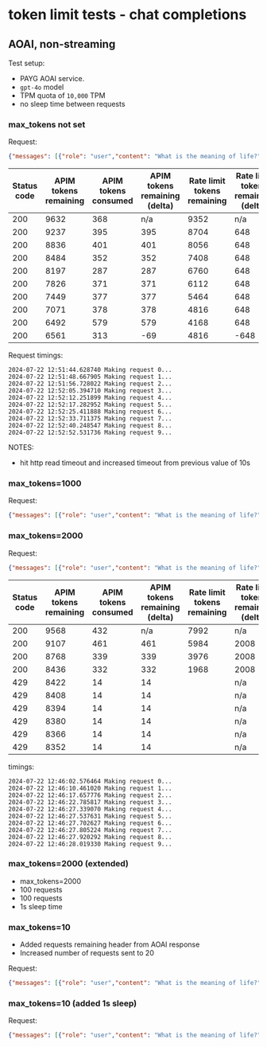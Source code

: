 # token limit tests - chat completions

## AOAI, non-streaming

Test setup:
- PAYG AOAI service.
- `gpt-4o` model
- TPM quota of `10,000` TPM
- no sleep time between requests

### max_tokens not set

Request:
```json
{"messages": [{"role": "user","content": "What is the meaning of life?"}],"stream": false}
```

| Status code | APIM tokens remaining | APIM tokens consumed | APIM tokens remaining (delta) | Rate limit tokens remaining | Rate limit tokens remaining (delta) | Rate limit requests remaining | Rate limit requests remaining (delta) | Tiktoken count (generated) | Body tokens (prompt) | Body tokens (completion) |
| ----------- | --------------------- | -------------------- | ----------------------------- | --------------------------- | ----------------------------------- | ----------------------------- | ------------------------------------- | -------------------------- | -------------------- | ------------------------ |
| 200         | 9632                  | 368                  | n/a                           | 9352                        | n/a                                 | 9                             | n/a                                   | 355         | 14                    | 354                  |
| 200         | 9237                  | 395                  | 395                           | 8704                        | 648                                 | 8                             | 1                                     | 380         | 14                    | 381                  |
| 200         | 8836                  | 401                  | 401                           | 8056                        | 648                                 | 8                             | 0                                     | 388         | 14                    | 387                  |
| 200         | 8484                  | 352                  | 352                           | 7408                        | 648                                 | 8                             | 0                                     | 340         | 14                    | 338                  |
| 200         | 8197                  | 287                  | 287                           | 6760                        | 648                                 | 8                             | 0                                     | 279         | 14                    | 273                  |
| 200         | 7826                  | 371                  | 371                           | 6112                        | 648                                 | 8                             | 0                                     | 355         | 14                    | 357                  |
| 200         | 7449                  | 377                  | 377                           | 5464                        | 648                                 | 8                             | 0                                     | 366         | 14                    | 363                  |
| 200         | 7071                  | 378                  | 378                           | 4816                        | 648                                 | 8                             | 0                                     | 357         | 14                    | 364                  |
| 200         | 6492                  | 579                  | 579                           | 4168                        | 648                                 | 8                             | 0                                     | 562         | 14                    | 565                  |
| 200         | 6561                  | 313                  | -69                           | 4816                        | -648                                | 9                             | -1                                    | 299         | 14                    | 299                  |



Request timings:

```
2024-07-22 12:51:44.628740 Making request 0...
2024-07-22 12:51:48.667905 Making request 1...
2024-07-22 12:51:56.728022 Making request 2...
2024-07-22 12:52:05.394710 Making request 3...
2024-07-22 12:52:12.251899 Making request 4...
2024-07-22 12:52:17.282952 Making request 5...
2024-07-22 12:52:25.411888 Making request 6...
2024-07-22 12:52:33.711375 Making request 7...
2024-07-22 12:52:40.248547 Making request 8...
2024-07-22 12:52:52.531736 Making request 9...
```

NOTES:
- hit http read timeout and increased timeout from previous value of 10s



### max_tokens=1000

Request:
```json
{"messages": [{"role": "user","content": "What is the meaning of life?"}],"stream": false, "max_tokens": 1000}
```


### max_tokens=2000

Request:
```json
{"messages": [{"role": "user","content": "What is the meaning of life?"}],"stream": false, "max_tokens": 1000}
```


| Status code | APIM tokens remaining | APIM tokens consumed | APIM tokens remaining (delta) | Rate limit tokens remaining | Rate limit tokens remaining (delta) | Rate limit requests remaining | Rate limit requests remaining (delta) | Tiktoken count (generated) | Body tokens (prompt) | Body tokens (completion) |
| ----------- | --------------------- | -------------------- | ----------------------------- | --------------------------- | ----------------------------------- | ----------------------------- | ------------------------------------- | -------------------------- | -------------------- | ------------------------ |
| 200         | 9568                  | 432                  | n/a                           | 7992                        | n/a                                 | 9                             | n/a                                   | 412                        | 14                   | 418                      |
| 200         | 9107                  | 461                  | 461                           | 5984                        | 2008                                | 8                             | 1                                     | 441                        | 14                   | 447                      |
| 200         | 8768                  | 339                  | 339                           | 3976                        | 2008                                | 8                             | 0                                     | 323                        | 14                   | 325                      |
| 200         | 8436                  | 332                  | 332                           | 1968                        | 2008                                | 8                             | 0                                     | 319                        | 14                   | 318                      |
| 429         | 8422                  | 14                   | 14                            |                             | n/a                                 |                               | n/a                                   | 0                          |                      |                          |
| 429         | 8408                  | 14                   | 14                            |                             | n/a                                 |                               | n/a                                   | 0                          |                      |                          |
| 429         | 8394                  | 14                   | 14                            |                             | n/a                                 |                               | n/a                                   | 0                          |                      |                          |
| 429         | 8380                  | 14                   | 14                            |                             | n/a                                 |                               | n/a                                   | 0                          |                      |                          |
| 429         | 8366                  | 14                   | 14                            |                             | n/a                                 |                               | n/a                                   | 0                          |                      |                          |
| 429         | 8352                  | 14                   | 14                            |                             | n/a                                 |                               | n/a                                   | 0                          |                      |                          |


timings:
```
2024-07-22 12:46:02.576464 Making request 0...
2024-07-22 12:46:10.461020 Making request 1...
2024-07-22 12:46:17.657776 Making request 2...
2024-07-22 12:46:22.785817 Making request 3...
2024-07-22 12:46:27.339070 Making request 4...
2024-07-22 12:46:27.537631 Making request 5...
2024-07-22 12:46:27.702627 Making request 6...
2024-07-22 12:46:27.805224 Making request 7...
2024-07-22 12:46:27.920292 Making request 8...
2024-07-22 12:46:28.019330 Making request 9...
```

### max_tokens=2000 (extended)

- max_tokens=2000
- 100 requests
- 100 requests
- 1s sleep time




### max_tokens=10

- Added requests remaining header from AOAI response
- Increased number of requests sent to 20

Request:
```json
{"messages": [{"role": "user","content": "What is the meaning of life?"}],"stream": false, "max_tokens": 10}
```


### max_tokens=10 (added 1s sleep)


Request:
```json
{"messages": [{"role": "user","content": "What is the meaning of life?"}],"stream": false, "max_tokens": 10}
```
